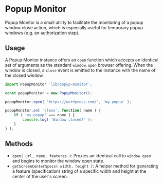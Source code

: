 Popup Monitor
=============

Popup Monitor is a small utility to facilitate the monitoring of a popup window close action, which is especially useful for temporary popup windows (e.g. an authorization step).

## Usage

A Popup Monitor instance offers an `open` function which accepts an identical set of arguments as the standard `window.open` browser offering. When the window is closed, a `close` event is emitted to the instance with the name of the closed window.

```js
import PopupMonitor 'lib/popup-monitor';

const popupMonitor = new PopupMonitor();

popupMonitor.open( 'https://wordpress.com/', 'my-popup' );

popupMonitor.on( 'close', function( name ) {
	if ( 'my-popup' === name ) {
		console.log( 'Window closed!' );
	}
} );
```

## Methods

- `open( url, name, features )`: Proxies an identical call to `window.open` and begins to monitor the window open state.
- `getScreenCenterSpecs( width, height )`: A helper method for generating a feature (specification) string of a specific width and height at the center of the user's screen.
